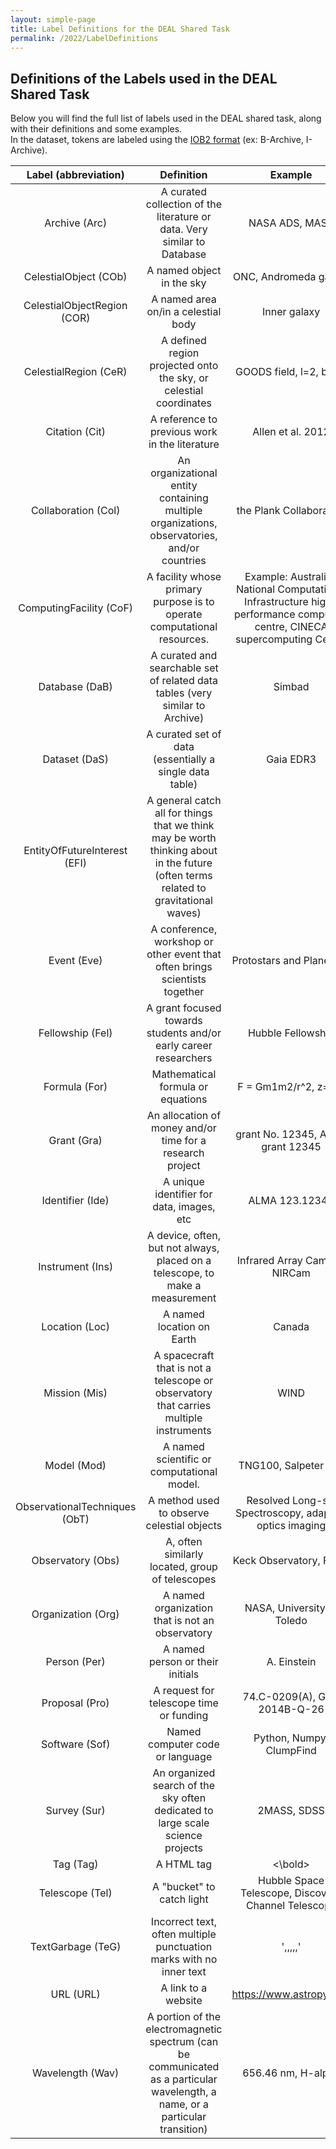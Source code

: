 ```yaml
---
layout: simple-page
title: Label Definitions for the DEAL Shared Task
permalink: /2022/LabelDefinitions
---
```


## Definitions of the Labels used in the DEAL Shared Task
Below you will find the full list of labels used in the DEAL shared task, along with their definitions and some examples.  
In the dataset, tokens are labeled using the [IOB2 format](https://en.wikipedia.org/wiki/Inside%E2%80%93outside%E2%80%93beginning_(tagging)) (ex: B-Archive, I-Archive).


|   **Label** (abbreviation)    |   **Definition**   |   **Example**   |
|:---:|:---:|:---:|
| Archive (Arc) | A curated collection of the literature or data. Very similar to Database | NASA ADS, MAST |
| CelestialObject (COb) | A named object in the sky | ONC, Andromeda galaxy |
| CelestialObjectRegion (COR) | A named area on/in a celestial body | Inner galaxy |
| CelestialRegion (CeR) | A defined region projected onto the sky, or celestial coordinates | GOODS field, l=2, b=15 | 
| Citation (Cit) | A reference to previous work in the literature |  Allen et al. 2012 |
| Collaboration (Col) | An organizational entity containing multiple organizations, observatories, and/or countries | the Plank Collaboration| 
| ComputingFacility (CoF) | A facility whose primary purpose is to operate computational resources. | Example: Australian National Computational Infrastructure high-performance computing centre, CINECA supercomputing Centre |
| Database (DaB) | A curated and searchable set of related data tables (very similar to Archive) | Simbad |
| Dataset (DaS) | A curated set of data (essentially a single data table) | Gaia EDR3 |
| EntityOfFutureInterest (EFI) | A general catch all for things that we think may be worth thinking about in the future (often terms related to gravitational waves) | |
| Event (Eve) | A conference, workshop or other event that often brings scientists together | Protostars and Planets VI |
| Fellowship (Fel) | A grant focused towards students and/or early career researchers | Hubble Fellowship |
| Formula (For) | Mathematical formula or equations | F = Gm1m2/r^2, z=2.3 |
| Grant (Gra) | An allocation of money and/or time for a research project | grant No. 12345, ADAP grant 12345 |
| Identifier (Ide) | A unique identifier for data, images, etc | ALMA 123.12345 |
| Instrument (Ins) | A device, often, but not always, placed on a telescope, to make a measurement | Infrared Array Camera, NIRCam |
| Location (Loc) | A named location on Earth | Canada |
| Mission (Mis) | A spacecraft that is not a telescope or observatory that carries multiple instruments | WIND |
| Model (Mod) | A named scientific or computational model. | TNG100, Salpeter IMF |
| ObservationalTechniques (ObT) | A method used to observe celestial objects | Resolved Long-slit Spectroscopy, adaptive optics imaging |
| Observatory (Obs) | A, often similarly located, group of telescopes | Keck Observatory, Fermi |
| Organization (Org) | A named organization that is not an observatory |  NASA, University of Toledo|
| Person (Per) | A named person or their initials | A. Einstein |
| Proposal (Pro) | A request for telescope time or funding | 74.C-0209(A), GN-2014B-Q-26 |
| Software (Sof) | Named computer code or language | Python, Numpy, ClumpFind |
| Survey (Sur) | An organized search of the sky often dedicated to large scale science projects | 2MASS, SDSS|
| Tag (Tag) | A HTML tag | <bold><\bold> |
| Telescope (Tel) | A "bucket" to catch light | Hubble Space Telescope, Discovery Channel Telescope |
| TextGarbage (TeG) | Incorrect text, often multiple punctuation marks with no inner text | ',,,,,'|
| URL (URL) | A link to a website | https://www.astropy.org/ |
| Wavelength (Wav) | A portion of the electromagnetic spectrum (can be communicated as a particular wavelength, a name, or a particular transition) | 656.46 nm, H-alpha |
